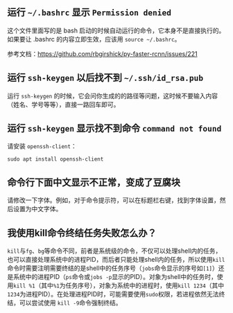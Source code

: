 ## 运行 `~/.bashrc` 显示 `Permission denied`

这个文件里面写的是 bash 启动的时候自动运行的命令，它本身不是直接执行的。如果要让 .bashrc 的内容立即生效，应该用 `source ~/.bashrc`。

参考文档：<https://github.com/rbgirshick/py-faster-rcnn/issues/221>

## 运行 `ssh-keygen` 以后找不到 `~/.ssh/id_rsa.pub`

运行 `ssh-keygen` 的时候，它会问你生成的的路径等问题，这时候不要输入内容（姓名、学号等等），直接一路回车即可。


## 运行 `ssh-keygen` 显示找不到命令 `command not found`

请安装 `openssh-client`：

```shell
sudo apt install openssh-client
```

## 命令行下面中文显示不正常，变成了豆腐块

请修改一下字体。例如，对于命令提示符，可以在标题栏右键，找到字体设置，然后设置为中文字体。

## 我使用kill命令终结任务失败怎么办？

`kill`与`fg`、`bg`等命令不同，前者是系统级的命令，不仅可以处理shell内的任务，也可以直接处理系统中的进程PID，而后者只能处理shell内的任务，所以使用`kill`命令时需要注明需要终结的是shell中的任务序号（`jobs`命令显示的序号如`[1]`）还是系统中的进程PID（`ps`命令或`jobs -p`显示的PID）。对象为shell中的任务时，使用`kill %1`（其中`%1`为任务序号），对象为系统中的进程时，使用`kill 1234`（其中`1234`为进程PID）。在处理进程PID时，可能需要使用`sudo`权限，若进程依然无法终结，可以尝试使用 `kill -9`命令强制终结。